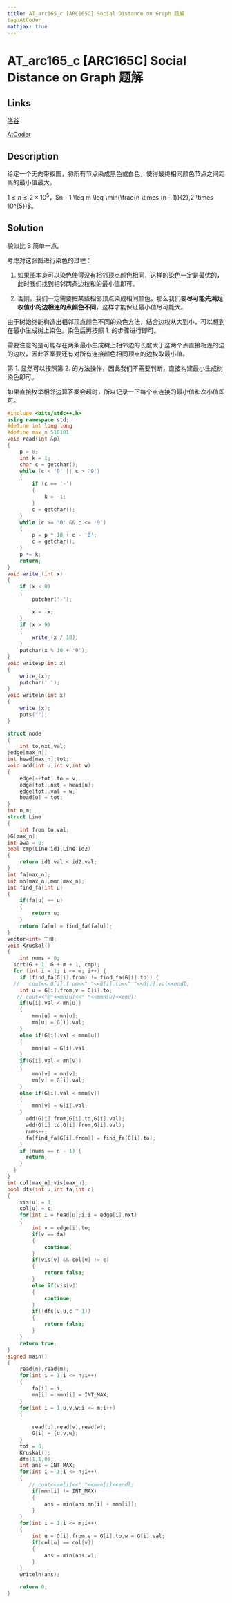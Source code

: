 ```yaml
---
title: AT_arc165_c [ARC165C] Social Distance on Graph 题解
tag:AtCoder
mathjax: true
---
```


# AT_arc165_c [ARC165C] Social Distance on Graph 题解

## Links

[洛谷](https://www.luogu.com.cn/problem/AT_arc165_c)

[AtCoder](https://atcoder.jp/contests/arc165/tasks/arc165_c)

## Description

给定一个无向带权图，将所有节点染成黑色或白色，使得最终相同颜色节点之间距离的最小值最大。

$1 \leq n \leq 2 \times 10^{5}$，$n - 1 \leq m \leq \min(\frac{n \times (n - 1)}{2},2 \times 10^{5})$。

## Solution

貌似比 B 简单一点。

考虑对这张图进行染色的过程：

1. 如果图本身可以染色使得没有相邻顶点颜色相同，这样的染色一定是最优的，此时我们找到相邻两条边权和的最小值即可。

2. 否则，我们一定需要把某些相邻顶点染成相同颜色，那么我们要**尽可能先满足权值小的边相连的点颜色不同**，这样才能保证最小值尽可能大。

由于树始终能构造出相邻顶点颜色不同的染色方法，结合边权从大到小，可以想到在最小生成树上染色。染色后再按照 1. 的步骤进行即可。

需要注意的是可能存在两条最小生成树上相邻边的长度大于这两个点直接相连的边的边权，因此答案要还有对所有连接颜色相同顶点的边权取最小值。

第 1. 显然可以按照第 2. 的方法操作，因此我们不需要判断，直接构建最小生成树染色即可。


如果直接枚举相邻边算答案会超时，所以记录一下每个点连接的最小值和次小值即可。

```cpp
#include <bits/stdc++.h>
using namespace std;
#define int long long
#define max_n 510101
void read(int &p)
{
    p = 0;
    int k = 1;
    char c = getchar();
    while (c < '0' || c > '9')
    {
        if (c == '-')
        {
            k = -1;
        }
        c = getchar();
    }
    while (c >= '0' && c <= '9')
    {
        p = p * 10 + c - '0';
        c = getchar();
    }
    p *= k;
    return;
}
void write_(int x)
{
    if (x < 0)
    {
        putchar('-');

        x = -x;
    }
    if (x > 9)
    {
        write_(x / 10);
    }
    putchar(x % 10 + '0');
}
void writesp(int x)
{
    write_(x);
    putchar(' ');
}
void writeln(int x)
{
    write_(x);
    puts("");
}

struct node
{
    int to,nxt,val;
}edge[max_n];
int head[max_n],tot;
void add(int u,int v,int w)
{
    edge[++tot].to = v;
    edge[tot].nxt = head[u];
    edge[tot].val = w;
    head[u] = tot;
}
int n,m;
struct Line
{
    int from,to,val;
}G[max_n];
int awa = 0;
bool cmp(Line id1,Line id2)
{
    return id1.val < id2.val;
}
int fa[max_n];
int mn[max_n],mmn[max_n];
int find_fa(int u)
{
    if(fa[u] == u)
    {
        return u;
    }
    return fa[u] = find_fa(fa[u]);
}
vector<int> THU;
void Kruskal() 
{
    int nums = 0;
  sort(G + 1, G + m + 1, cmp);
  for (int i = 1; i <= m; i++) {
    if (find_fa(G[i].from) != find_fa(G[i].to)) {
  //   cout<< G[i].from<<" "<<G[i].to<<" "<<G[i].val<<endl;
    int u = G[i].from,v = G[i].to;
   // cout<<"@"<<mn[u]<<" "<<mmn[u]<<endl;
    if(G[i].val < mn[u])
    {
        mmn[u] = mn[u];
        mn[u] = G[i].val;
    }
    else if(G[i].val < mmn[u])
    {
        mmn[u] = G[i].val;
    }
    if(G[i].val < mn[v])
    {
        mmn[v] = mn[v];
        mn[v] = G[i].val;
    }
    else if(G[i].val < mmn[v])
    {
        mmn[v] = G[i].val;
    }
      add(G[i].from,G[i].to,G[i].val);
      add(G[i].to,G[i].from,G[i].val);
      nums++;
      fa[find_fa(G[i].from)] = find_fa(G[i].to);
    }
    if (nums == n - 1) {
      return;
    }
  }
}
int col[max_n],vis[max_n];
bool dfs(int u,int fa,int c)
{
    vis[u] = 1;
    col[u] = c;
    for(int i = head[u];i;i = edge[i].nxt)
    {
        int v = edge[i].to;
        if(v == fa)
        {
            continue;
        }
        if(vis[v] && col[v] != c)
        {
            return false;
        }
        else if(vis[v])
        {
            continue;
        }
        if(!dfs(v,u,c ^ 1))
        {
            return false;
        }
    }
    return true;
}
signed main()
{
    read(n),read(m);
    for(int i = 1;i <= n;i++)
    {
        fa[i] = i;
        mn[i] = mmn[i] = INT_MAX;
    }
    for(int i = 1,u,v,w;i <= m;i++)
    {
        
        read(u),read(v),read(w);
        G[i] = {u,v,w};
    }
    tot = 0;
    Kruskal();
    dfs(1,1,0);
    int ans = INT_MAX;
    for(int i = 1;i <= n;i++)
    {
       // cout<<mn[i]<<" "<<mmn[i]<<endl;
        if(mmn[i] != INT_MAX)
        {
            ans = min(ans,mn[i] + mmn[i]);
        }
    }
    for(int i = 1;i <= m;i++)
    {
        int u = G[i].from,v = G[i].to,w = G[i].val;
        if(col[u] == col[v])
        {
            ans = min(ans,w);
        }
    }
    writeln(ans);

    return 0;
}
```